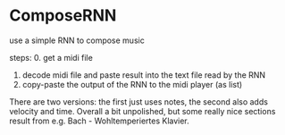 # ComposeRNN
use a simple RNN to compose music

steps:
0. get a midi file
1. decode midi file and paste result into the text file read by the RNN
2. copy-paste the output of the RNN to the midi player (as list)

There are two versions: the first just uses notes, the second also adds velocity and time. Overall a bit unpolished, but some really nice sections result from e.g. Bach - Wohltemperiertes Klavier.
